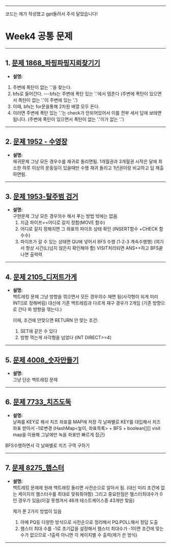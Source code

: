 

---
코드는 제가 작성했고 gpt돌려서 주석 달았습니다!
# Week4 공통 문제
---

## 1. [문제 1868_파핑파핑지뢰찾기기](https://swexpertacademy.com/main/code/problem/problemDetail.do?contestProbId=AV5LwsHaD1MDFAXc)
- **설명:**
  
1. 주변에 폭탄이 없는 '.'을 찾는다.
2. bfs로 들어간다. ---bfs는 주변에 폭탄 있는 '.'에서 멈춘다  (주변에 폭탄이 있으면서  폭탄이 없는 '.'이 주변에 있는 '.')
3. 이때, bfs는 for문을통해 2차원 배열 모두 돈다. 
4. 이러면 주변에 폭탄 있는 '.'는 check가 안되어있어서 이를 전부 세서 답에 보태면 됩니다. (주변에 폭탄이 있으면서 폭탄이 없는 '.'이가 없는 '.')

---

## 2. [문제 1952 - 수영장](https://swexpertacademy.com/main/code/problem/problemDetail.do?contestProbId=AV5PpFQaAQMDFAUq)
- **설명:**  
  재귀문제
  그냥 모든 경우수를 재귀로 돌리면됨.
  1개월권과 3개월권 시작은 달에 최소한 하루 이상의 운동일이 있을때만 수행
  재귀 돌리고 1년권이랑 비교하고 답 제출하면됨.

---

## 3. [문제 1953-탈주범 검거](https://swexpertacademy.com/main/code/problem/problemDetail.do?contestProbId=AV5PpLlKAQ4DFAUq)
- **설명:**  
  구현문제 
  그냥 모든 경우의수 해서 푸는 방법 밖에는 없음.
  1.  지금 파이프==어디로 갈지 정함(MOVE 함수)
  2.  어디로 갈지 정해지면 그 좌표의 파이프 상태 확인 (INSERT함수 +CHECK 함수수)
  3.  파이프가 갈 수 있는 상태면 QU에 넣어서 BFS 수행 (1-2-3 계속수행행)
  (여기서 항상 시간(L)넘지 않은지 확인해야 함)
  VISIT처리되면 ANS++하고 
  BFS끝나면 출력력
  
---

## 4. [문제 2105_디저트가게](https://swexpertacademy.com/main/code/problem/problemDetail.do?contestProbId=AV5VwAr6APYDFAWu)
- **설명:**  
백트레킹 문제
  그냥 방향을 꺾으면서 모든 경우의수 재면 됨(사각형이 되게 미리 INT[]로 정해버림)
  대신에 기존 백트레킹과 다르게 재구 경우가 2개임 
   (기존 방향으로 간다 와 뱡향을 꺾는다.)

  이때, 조건에 안맞으면 RETURN
  안 맞는 조건: 
  1. SET에 같은 수 있다
  2. 방향 꺽는게 사각형을 넘었다 (INT DIRECT>=4) 

---

## 5. [문제 4008_숫자만들기](https://swexpertacademy.com/main/code/problem/problemDetail.do?contestProbId=AWIeRZV6kBUDFAVH)
- **설명:**  
 그냥 단순 백트레킹 문제 

---

## 6. [문제 7733_치즈도둑 ](https://swexpertacademy.com/main/code/problem/problemDetail.do?contestProbId=AWrDOdQqRCUDFARG)
- **설명:**  
 날짜를 KEY로 해서 치즈 좌표를 MAP에 저장 
 각 날짜별로 KEY를 대입해서 치즈 좌표 받아서 -1로변경
 (HashMap<높이, 좌표목록> + BFS + boolean[][] visit
  map을 이용해 그날에만 녹을 좌표만 빠르게 접근)


 BFS수행하면서 각 날짜별로 치즈 구역 구하기 

---

## 7. [문제 8275_햄스터](https://swexpertacademy.com/main/code/problem/problemDetail.do?contestProbId=AWxQ310aOlQDFAWL)
- **설명:**  
백트레킹 문제제
  원래 백트래킹 돌리면 사전순으로 알아서 됨.
  (대신 미리 조건에 없는 케이지의 햄스터수를 최대로 맞춰줘야함)
  그리고 중요한점은 
  햄스터최대수가 0인 경우가 있음(이걸 못챙겨서 46개 테스트케이스중 43개만 맞음)

  제가 푼 2가지 방법이 있음
  1. 아예 PQ등 다양한 방식으로 사전순으로 정리해서 PQ.POLL해서 정답 도출
  2. 햄스터 최대 수를 -1로 초기값을 설정해서 햄스터 최대수가 -1이면 조건에 맞는 수가 없으므로 -1출력 아니면 
  각 케이지별 수 출력(제가 쓴 방식)
---